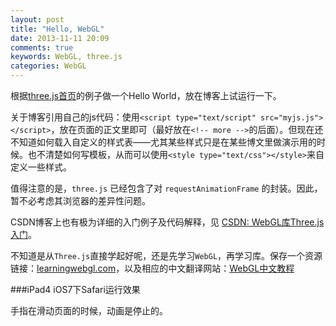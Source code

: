 ```yaml
---
layout: post
title: "Hello, WebGL"
date: 2013-11-11 20:09
comments: true
keywords: WebGL, three.js
categories: WebGL
---
```

根据<a href="https://github.com/mrdoob/three.js" target="_blank">three.js首页</a>的例子做一个Hello World，放在博客上试运行一下。

关于博客引用自己的js代码：使用`<script type="text/script" src="myjs.js"></script>`，放在页面的正文里即可（最好放在`<!-- more -->`的后面）。但现在还不知道如何载入自定义的样式表——尤其某些样式只是在某些博文里做演示用的时候。也不清楚如何写模板，从而可以使用`<style type="text/css"></style>`来自定义一些样式。

值得注意的是，`three.js` 已经包含了对 `requestAnimationFrame` 的封装。因此，暂不必考虑其浏览器的差异性问题。

CSDN博客上也有极为详细的入门例子及代码解释，见 <a href="http://blog.csdn.net/celte/article/details/9458599" target="_blank">CSDN: WebGL库Three.js入门</a>。
<!-- more -->

不知道是从`Three.js`直接学起好呢，还是先学习`WebGL`，再学习库。保存一个资源链接：<a href="http://learningwebgl.com/blog/?page_id=1217" target="_blank">learningwebgl.com</a>，以及相应的中文翻译网站：<a href="http://www.hiwebgl.com/?p=42" target="_blank">WebGL中文教程</a>

###iPad4 iOS7下Safari运行效果

手指在滑动页面的时候，动画是停止的。

<div id="webgl_container" style="width: 400px; height: 400px;"></div>
<script type="text/javascript" src="{{ root_url }}/javascripts/libs/three.min.js"></script>
<script>
function hello_world_loop(){
    var camera, scene, renderer, light;
    var geometry, material, mesh;

    function init() {
        var width,
            height,
            container = document.getElementById('webgl_container');
        width = container.clientWidth;
        height = container.clientHeight;

        camera = new THREE.PerspectiveCamera( 75, width/ height, 1, 10000 );

        camera.position.z = 800;

        scene = new THREE.Scene();

        geometry = new THREE.CubeGeometry( 400, 400, 400 );
        material = new THREE.MeshBasicMaterial( { color: 0x00ff00, wireframe: false } );

        mesh = new THREE.Mesh( geometry, material );
        scene.add( mesh );

        renderer = new THREE.CanvasRenderer();
        renderer.setSize( width, height );

        light = new THREE.DirectionalLight(0xFF0000, 1.0, 0);  
        light.position.set( 100, 100, 200 );  
        scene.add(light);  

        container.appendChild( renderer.domElement );
    }

    function animate() {

        // note: three.js includes requestAnimationFrame shim
        requestAnimationFrame( animate );

        mesh.rotation.x += 0.01;
        mesh.rotation.y += 0.02;

        renderer.render( scene, camera );

    }
    init();
    requestAnimationFrame( animate );
}

hello_world_loop();
</script>